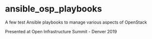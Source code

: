 # ansible_osp_playbooks
A few test Ansible playbooks to manage various aspects of OpenStack

Presented at Open Infrastructure Summit - Denver 2019
